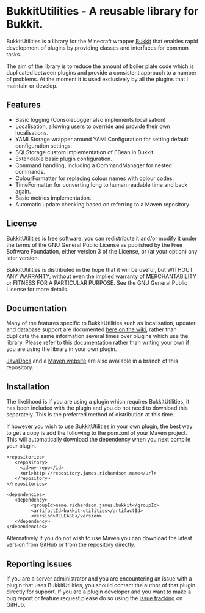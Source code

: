 BukkitUtilities - A reusable library for Bukkit.
====================================

BukkitUtilities is a library for the Minecraft wrapper [Bukkit](http://bukkit.org/) that enables rapid development of plugins by providing classes and interfaces for common tasks. 

The aim of the library is to reduce the amount of boiler plate code which is duplicated between plugins and provide a consistent approach to a number of problems. At the moment it is used exclusively by all the plugins that I maintain or develop. 

## Features

- Basic logging (ConsoleLogger also implements localisation)
- Localisation, allowing users to override and provide their own localisations.
- YAMLStorage wrapper around YAMLConfiguration for setting default configuration settings.
- SQLStorage custom implementation of EBean in Bukkit.
- Extendable basic plugin configuration.
- Command handling, including a CommandManager for nested commands.
- ColourFormatter for replacing colour names with colour codes.
- TimeFormatter for converting long to human readable time and back again.
- Basic metrics implementation.
- Automatic update checking based on referring to a Maven repository.

## License

BukkitUtilities is free software: you can redistribute it and/or modify it under the terms of the GNU General Public License as published by the Free Software Foundation, either version 3 of the License, or (at your option) any later version.

BukkitUtilities is distributed in the hope that it will be useful, but WITHOUT ANY WARRANTY; without even the implied warranty of MERCHANTABILITY or FITNESS FOR A PARTICULAR PURPOSE. See the GNU General Public License for more details.

## Documentation

Many of the features specific to BukkitUtilities such as localisation, updater and database support are documented [here on the wiki](https://github.com/grandwazir/BukkitUtilities/wiki), rather than duplicate the same information several times over plugins which use the library. Please refer to this documentation rather than writing your own if you are using the library in your own plugin.

[JavaDocs](http://grandwazir.github.com/BukkitUtilities/apidocs/index.html) and a [Maven website](http://grandwazir.github.com/BukkitUtilities/) are also available in a branch of this repository.

## Installation

The likelihood is if you are using a plugin which requires BukkitUtilities, it has been included with the plugin and you do not need to download this separately. This is the preferred method of distribution at this time.

If however you wish to use BukkitUtilities in your own plugin, the best way to get a copy is add the following to the pom.xml of your Maven project. This will automatically download the dependency when you next compile your plugin.

    <repositories>
       <repository>
         <id>my-repo</id>
         <url>http://repository.james.richardson.name</url>
       </repository>
    </repositories>

    <dependencies>
       <dependency>
             <groupId>name.richardson.james.bukkit</groupId>
             <artifactId>bukkit-utilities</artifactId>
             <version>RELEASE</version>
       </dependency>
    </dependencies>

Alternatively if you do not wish to use Maven you can download the latest version from [GitHub](https://github.com/grandwazir/BukkitUtilities/downloads) or from the [repository](http://repository.james.richardson.name/releases/name/richardson/james/bukkit/bukkit-utilities) directly.

## Reporting issues

If you are a server administrator and you are encountering an issue with a plugin that uses BukkitUtilities, you should contact the author of that plugin directly for support. If you are a plugin developer and you want to make a bug report or feature request please do so using the [issue tracking](https://github.com/grandwazir/BukkitUtilities/issues) on GitHub.
